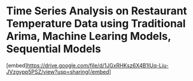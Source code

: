 # Time Series Analysis on Restaurant Temperature Data using Traditional Arima, Machine Learing Models, Sequential Models
[embed]https://drive.google.com/file/d/1JGxRHKsz6X4B1IUq-Liu-JVzgvpp5PSZ/view?usp=sharing[/embed]

